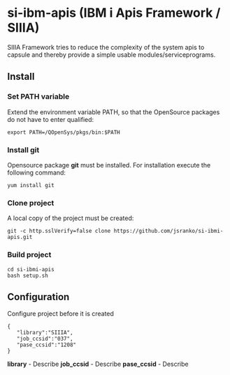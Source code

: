 # si-ibm-apis (IBM i Apis Framework / SIIIA)

SIIIA Framework tries to reduce the complexity of the system apis to capsule and thereby provide a simple usable modules/serviceprograms. 

## Install

### Set PATH variable

Extend the environment variable PATH, so that the OpenSource packages do not have to enter qualified:

```
export PATH=/QOpenSys/pkgs/bin:$PATH
```

### Install git

Opensource package **git** must be installed. For installation execute the following command:
```
yum install git
```

### Clone project
A local copy of the project must be created:
```
git -c http.sslVerify=false clone https://github.com/jsranko/si-ibmi-apis.git
```

### Build project

```
cd si-ibmi-apis
bash setup.sh
```

## Configuration

Configure project before it is created 

```
{
   "library":"SIIIA",
   "job_ccsid":"037",
   "pase_ccsid":"1208"
}
```
**library** - Describe
**job_ccsid** - Describe
**pase_ccsid** - Describe
